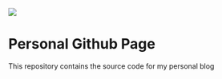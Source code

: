 [![](https://i.imgur.com/zNBkzj1.png)](https://beautifuljekyll.com/plans/)

# Personal Github Page

This repository contains the source code for my personal blog [](https://X4mp.github.io)
